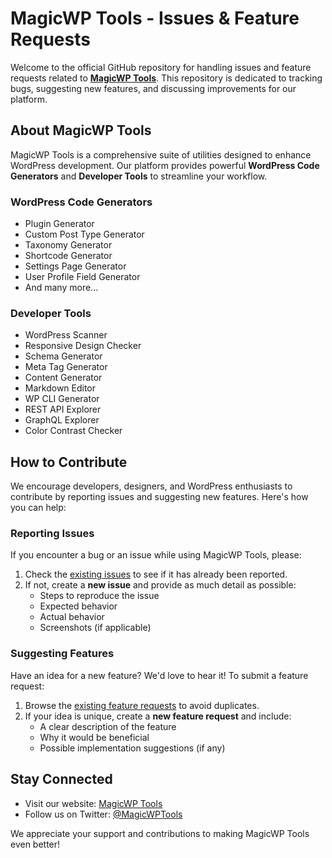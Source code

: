 # MagicWP Tools - Issues & Feature Requests

Welcome to the official GitHub repository for handling issues and feature requests related to [**MagicWP Tools**](https://magicwptools.com/). This repository is dedicated to tracking bugs, suggesting new features, and discussing improvements for our platform.

## About MagicWP Tools

MagicWP Tools is a comprehensive suite of utilities designed to enhance WordPress development. Our platform provides powerful **WordPress Code Generators** and **Developer Tools** to streamline your workflow.

### WordPress Code Generators
- Plugin Generator
- Custom Post Type Generator
- Taxonomy Generator
- Shortcode Generator
- Settings Page Generator
- User Profile Field Generator
- And many more...

### Developer Tools
- WordPress Scanner
- Responsive Design Checker
- Schema Generator
- Meta Tag Generator
- Content Generator
- Markdown Editor
- WP CLI Generator
- REST API Explorer
- GraphQL Explorer
- Color Contrast Checker

## How to Contribute
We encourage developers, designers, and WordPress enthusiasts to contribute by reporting issues and suggesting new features. Here's how you can help:

### Reporting Issues
If you encounter a bug or an issue while using MagicWP Tools, please:
1. Check the [existing issues](https://github.com/wpacademy/magicwptools/issues) to see if it has already been reported.
2. If not, create a **new issue** and provide as much detail as possible:
   - Steps to reproduce the issue
   - Expected behavior
   - Actual behavior
   - Screenshots (if applicable)

### Suggesting Features
Have an idea for a new feature? We'd love to hear it! To submit a feature request:
1. Browse the [existing feature requests](https://github.com/wpacademy/magicwptools/issues) to avoid duplicates.
2. If your idea is unique, create a **new feature request** and include:
   - A clear description of the feature
   - Why it would be beneficial
   - Possible implementation suggestions (if any)

## Stay Connected
- Visit our website: [MagicWP Tools](https://yourwebsite.com)
- Follow us on Twitter: [@MagicWPTools](https://twitter.com/MagicWPTools)

We appreciate your support and contributions to making MagicWP Tools even better!


